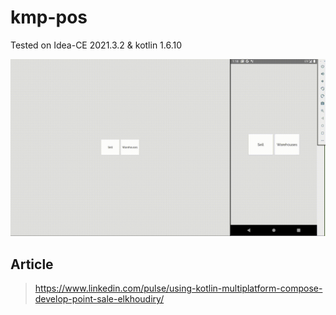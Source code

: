 # kmp-pos

Tested on Idea-CE 2021.3.2 & kotlin 1.6.10

![Final Result](imgs/final-result.gif)

## Article
> https://www.linkedin.com/pulse/using-kotlin-multiplatform-compose-develop-point-sale-elkhoudiry/
